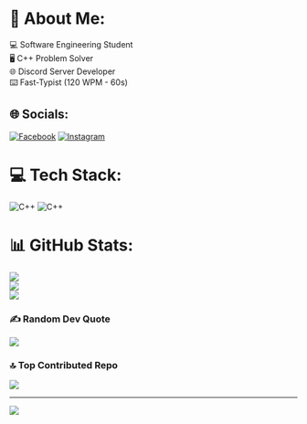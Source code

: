 # 💫 About Me:
💻 Software Engineering Student<br>🖥️ C++ Problem Solver<br>🌐 Discord Server Developer<br>⌨️ Fast-Typist (120 WPM - 60s)


## 🌐 Socials:
[![Facebook](https://img.shields.io/badge/Facebook-%231877F2.svg?logo=Facebook&logoColor=white)](https://facebook.com/Mugetsu) [![Instagram](https://img.shields.io/badge/Instagram-%23E4405F.svg?logo=Instagram&logoColor=white)](https://instagram.com/ephemeral.protagonist) 

# 💻 Tech Stack:
![C++](https://img.shields.io/badge/c++-%2300599C.svg?style=for-the-badge&logo=c%2B%2B&logoColor=white) ![C++](https://img.shields.io/badge/c++-%2300599C.svg?style=for-the-badge&logo=c%2B%2B&logoColor=white)
# 📊 GitHub Stats:
![](https://github-readme-stats.vercel.app/api?username=GhostMikz&theme=dark&hide_border=false&include_all_commits=false&count_private=false)<br/>
![](https://github-readme-streak-stats.herokuapp.com/?user=GhostMikz&theme=dark&hide_border=false)<br/>
![](https://github-readme-stats.vercel.app/api/top-langs/?username=GhostMikz&theme=dark&hide_border=false&include_all_commits=false&count_private=false&layout=compact)

### ✍️ Random Dev Quote
![](https://quotes-github-readme.vercel.app/api?type=horizontal&theme=tokyonight)

### 🔝 Top Contributed Repo
![](https://github-contributor-stats.vercel.app/api?username=GhostMikz&limit=5&theme=dark&combine_all_yearly_contributions=true)

---
[![](https://visitcount.itsvg.in/api?id=GhostMikz&icon=0&color=0)](https://visitcount.itsvg.in)

<!-- Proudly created with GPRM ( https://gprm.itsvg.in ) -->
